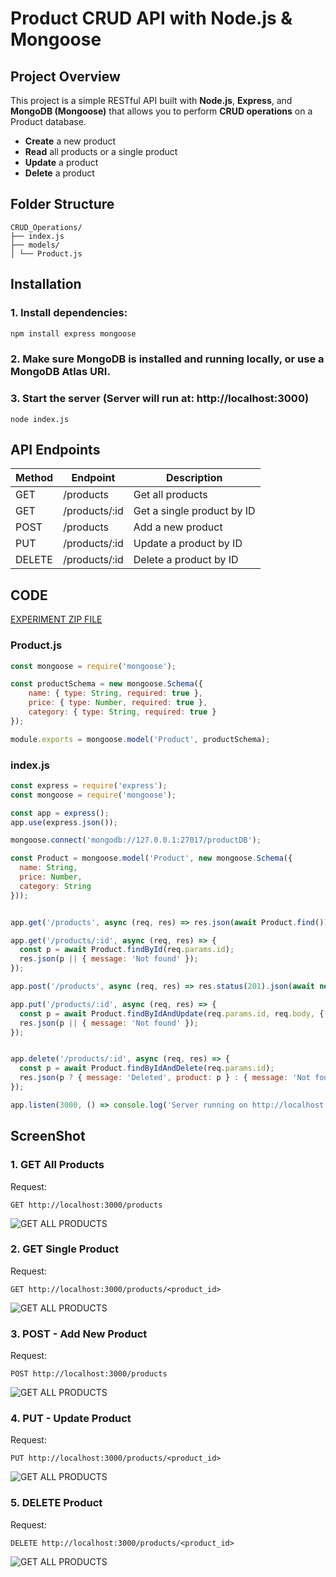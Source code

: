 # Product CRUD API with Node.js & Mongoose

## Project Overview
This project is a simple RESTful API built with **Node.js**, **Express**, and **MongoDB (Mongoose)** that allows you to perform **CRUD operations** on a Product database.

- **Create** a new product  
- **Read** all products or a single product  
- **Update** a product  
- **Delete** a product  


## Folder Structure
```
CRUD_Operations/
├── index.js
├── models/
│ └── Product.js
```

## Installation

### 1. Install dependencies:
``` cmd
npm install express mongoose
```

### 2. Make sure MongoDB is installed and running locally, or use a MongoDB Atlas URI.
### 3. Start the server (Server will run at: http://localhost:3000)
```
node index.js
```

## API Endpoints

| Method | Endpoint         | Description               |
|--------|-----------------|----------------------------|
| GET    | /products       | Get all products           |
| GET    | /products/:id   | Get a single product by ID |
| POST   | /products       | Add a new product          |
| PUT    | /products/:id   | Update a product by ID     |
| DELETE | /products/:id   | Delete a product by ID     |

## CODE
[EXPERIMENT ZIP FILE](CRUD_Operations.zip)
### Product.js
``` Product.js
const mongoose = require('mongoose');

const productSchema = new mongoose.Schema({
    name: { type: String, required: true },
    price: { type: Number, required: true },
    category: { type: String, required: true }
});

module.exports = mongoose.model('Product', productSchema);

```
### index.js
``` index.js
const express = require('express');
const mongoose = require('mongoose');

const app = express();
app.use(express.json());

mongoose.connect('mongodb://127.0.0.1:27017/productDB');

const Product = mongoose.model('Product', new mongoose.Schema({
  name: String,
  price: Number,
  category: String
}));


app.get('/products', async (req, res) => res.json(await Product.find()));

app.get('/products/:id', async (req, res) => {
  const p = await Product.findById(req.params.id);
  res.json(p || { message: 'Not found' });
});

app.post('/products', async (req, res) => res.status(201).json(await new Product(req.body).save()));

app.put('/products/:id', async (req, res) => {
  const p = await Product.findByIdAndUpdate(req.params.id, req.body, { new: true });
  res.json(p || { message: 'Not found' });
});


app.delete('/products/:id', async (req, res) => {
  const p = await Product.findByIdAndDelete(req.params.id);
  res.json(p ? { message: 'Deleted', product: p } : { message: 'Not found' });
});

app.listen(3000, () => console.log('Server running on http://localhost:3000'));
```

## ScreenShot
### 1. GET All Products
Request:
```
GET http://localhost:3000/products
```
![GET ALL PRODUCTS](res1.png)

### 2. GET Single Product
Request:
```
GET http://localhost:3000/products/<product_id>
```
![GET ALL PRODUCTS](res2.png)

### 3. POST - Add New Product
Request:
```
POST http://localhost:3000/products
```
![GET ALL PRODUCTS](res3.png)

### 4. PUT - Update Product
Request:
```
PUT http://localhost:3000/products/<product_id>
```
![GET ALL PRODUCTS](res4.png)

### 5. DELETE Product
Request:
```
DELETE http://localhost:3000/products/<product_id>
```
![GET ALL PRODUCTS](res5.png)
